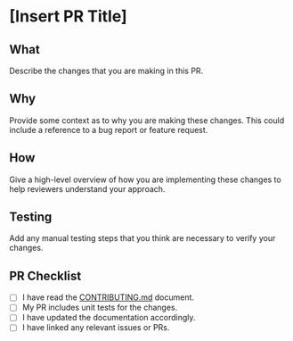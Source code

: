 # [Insert PR Title]

## What
Describe the changes that you are making in this PR.

## Why
Provide some context as to why you are making these changes. This could include a reference to a bug report or feature request.

## How
Give a high-level overview of how you are implementing these changes to help reviewers understand your approach.

## Testing
Add any manual testing steps that you think are necessary to verify your changes.

## PR Checklist
- [ ] I have read the [CONTRIBUTING.md](CONTRIBUTING.md) document.
- [ ] My PR includes unit tests for the changes.
- [ ] I have updated the documentation accordingly.
- [ ] I have linked any relevant issues or PRs.
